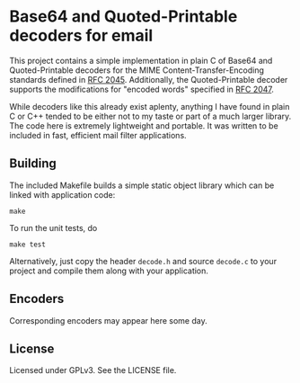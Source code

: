 Base64 and Quoted-Printable decoders for email
==============================================

This project contains a simple implementation in plain C of
Base64 and Quoted-Printable decoders for the MIME
Content-Transfer-Encoding standards defined in
[RFC 2045](https://tools.ietf.org/html/rfc2045).
Additionally, the Quoted-Printable decoder supports the modifications
for "encoded words" specified in 
[RFC 2047](https://tools.ietf.org/html/rfc2047).

While decoders like this already exist aplenty, anything I have
found in plain C or C++ tended to be either not to my taste
or part of a much larger library. The code here is extremely
lightweight and portable. It was written to be included in fast,
efficient mail filter applications.

Building
--------

The included Makefile builds a simple static object library
which can be linked with application code:
```
make
```

To run the unit tests, do
```
make test
```

Alternatively, just copy the header `decode.h` and source `decode.c`
to your project and compile them along with your application.

Encoders
--------

Corresponding encoders may appear here some day.

License
-------

Licensed under GPLv3. See the LICENSE file.
